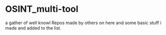 # OSINT_multi-tool
a gather of well knowl Repos made by others on here and some basic stuff i made and added to the list.
